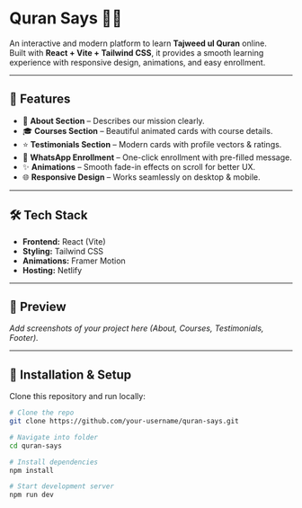 # Quran Says 🌙📖

An interactive and modern platform to learn **Tajweed ul Quran** online.  
Built with **React + Vite + Tailwind CSS**, it provides a smooth learning experience with responsive design, animations, and easy enrollment.

---

## 🚀 Features
- 📖 **About Section** – Describes our mission clearly.  
- 🎓 **Courses Section** – Beautiful animated cards with course details.  
- ⭐ **Testimonials Section** – Modern cards with profile vectors & ratings.  
- 📱 **WhatsApp Enrollment** – One-click enrollment with pre-filled message.  
- ✨ **Animations** – Smooth fade-in effects on scroll for better UX.  
- 🌐 **Responsive Design** – Works seamlessly on desktop & mobile.  

---

## 🛠️ Tech Stack
- **Frontend:** React (Vite)  
- **Styling:** Tailwind CSS  
- **Animations:** Framer Motion  
- **Hosting:** Netlify  

---

## 📸 Preview
_Add screenshots of your project here (About, Courses, Testimonials, Footer)._

---

## 🔧 Installation & Setup
Clone this repository and run locally:

```bash
# Clone the repo
git clone https://github.com/your-username/quran-says.git

# Navigate into folder
cd quran-says

# Install dependencies
npm install

# Start development server
npm run dev
